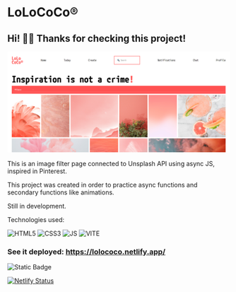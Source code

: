 # LoLoCoCo® 

## Hi! 👋🏼 Thanks for checking this project!

![Alt text](src/assets/img/Porjetc-preview.png)

This is an image filter page connected to Unsplash API using async JS, inspired in Pinterest.

This project was created in order to practice async functions and secondary functions like animations.

Still in development.

Technologies used:

<img src="https://user-images.githubusercontent.com/25181517/192158954-f88b5814-d510-4564-b285-dff7d6400dad.png" alt="HTML5" width="75" height="auto">
<img src="https://user-images.githubusercontent.com/25181517/183898674-75a4a1b1-f960-4ea9-abcb-637170a00a75.png" alt="CSS3" width="75" height="auto">
<img src="https://user-images.githubusercontent.com/25181517/117447155-6a868a00-af3d-11eb-9cfe-245df15c9f3f.png" alt="JS" width="60" height="auto">
<img src="https://github.com/marwin1991/profile-technology-icons/assets/62091613/b40892ef-efb8-4b0e-a6b5-d1cfc2f3fc35" alt="VITE" width="60" height="auto">


### See it deployed: https://lolococo.netlify.app/

![Static Badge](https://img.shields.io/badge/WIP-%2371d7b2?style=flat&logo=javascript&logoColor=%2371d7b2&label=Nama%20Works&labelColor=%23303030)

[![Netlify Status](https://api.netlify.com/api/v1/badges/d97375ac-2fc9-4973-9e66-0f160126abfb/deploy-status)](https://app.netlify.com/sites/lolococo/deploys)

